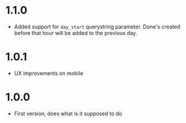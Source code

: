 # 1.1.0
- Added support for `day_start` querystring parameter. Done's created before that hour will be added to the previous day.

# 1.0.1
- UX improvements on mobile

# 1.0.0
- First version, does what is it supposed to do